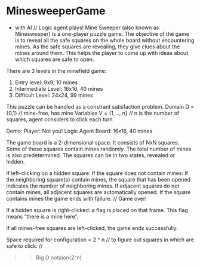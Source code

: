 # MinesweeperGame 
- with AI // Logic agent plays!
Mine Sweeper (also known as Minesweeper) is a one-player puzzle game. The objective of the game is to reveal all the safe squares on the whole board without encountering mines.
As the safe squares are revealing, they give clues about the mines around them. This helps the player to come up with ideas about which squares are safe to open. 

There are 3 levels in the minefield game:
 1) Entry level: 9x9, 10 mines
 2) Intermediate Level: 16x16, 40 mines
 3) Difficult Level: 24x24, 99 mines 

This puzzle can be handled as a constrant satisfaction problem.
Domain D = {0,1} // mine-free, has mine 
Variables V = {1, .., n} // n is the number of squares, agent considers to click each turn

Demo:
Player: Not you! Logic Agent
Board: 16x16, 40 mines

The game board is a 2-dimensional space. 
It consists of NxN squares. Some of these squares contain mines randomly. 
The total number of mines is also predetermined.
The squares can be in two states, revealed or hidden.

  If left-clicking on a hidden square:
    If the square does not contain mines:
      If the neighboring square(s) contain mines, the square that has been opened indicates the number of neighboring mines.
      If adjacent squares do not contain mines, all adjacent squares are automatically opened.
    If the square contains mines the game ends with failure. // Game over!

  If a hidden square is right-clicked: 
    a flag is placed on that frame. This flag means “there is a mine here”.
  
  If all mines-free squares are left-clicked, the game ends successfully.


Space required for configuration = 2 ^ n // to figure out squares in which are safe to click. // 
 >> Big O notaion(2^n) 



